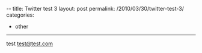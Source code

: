 --
title: Twitter test 3
layout: post
permalink: /2010/03/30/twitter-test-3/
categories:
  - other
---
test test@test.com
